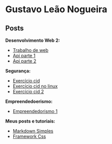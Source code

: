 # Gustavo Leão Nogueira

## Posts

**Desenvolvimento Web 2:**
* [Trabalho de web](trabalhos/trabalho-web.md)
* [Api parte 1](trabalhos/o-que-eh-uma-api.md)
* [Api parte 2](trabalhos/regra-para-criar-api.md)


**Segurança:**
* [Exercício cid](trabalhos/exercicio-aula-09.md)
* [Exercício cid no linux](trabalhos/exercicio-aula-09-refeito.md)
* [Exercício cid 2](trabalhos/cid.md)

**Empreendedoerismo:**
* [Empreendedorismo 1](trabalhos/empreendedoerismo-analise-de-mercado.md)

**Meus posts e tutoriais:**
* [Markdown Simples](/posts/markdown-simples.md)
* [Framework Css](posts/cssEsass.md)
